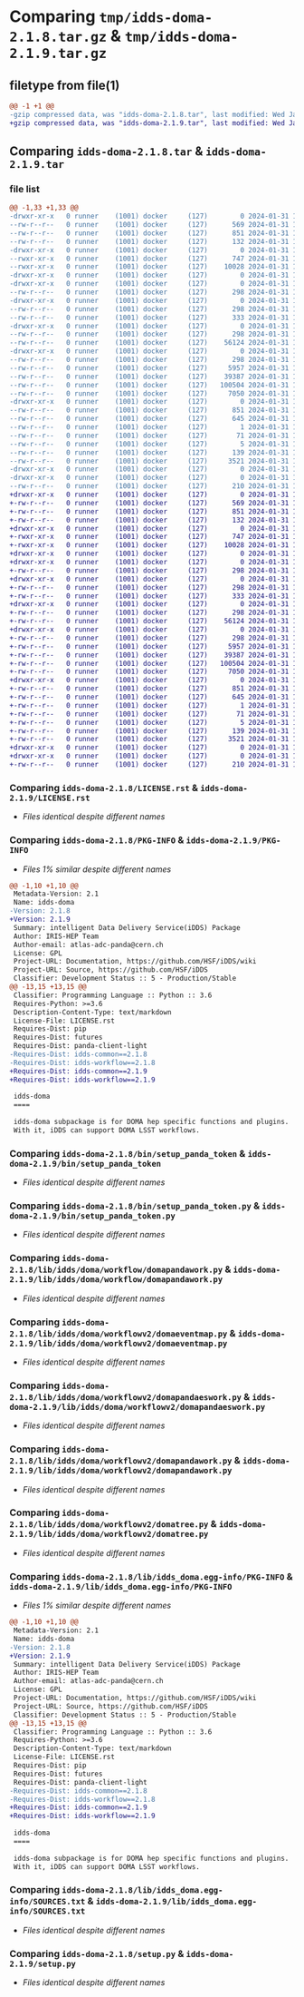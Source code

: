 # Comparing `tmp/idds-doma-2.1.8.tar.gz` & `tmp/idds-doma-2.1.9.tar.gz`

## filetype from file(1)

```diff
@@ -1 +1 @@
-gzip compressed data, was "idds-doma-2.1.8.tar", last modified: Wed Jan 31 16:35:25 2024, max compression
+gzip compressed data, was "idds-doma-2.1.9.tar", last modified: Wed Jan 31 17:27:22 2024, max compression
```

## Comparing `idds-doma-2.1.8.tar` & `idds-doma-2.1.9.tar`

### file list

```diff
@@ -1,33 +1,33 @@
-drwxr-xr-x   0 runner    (1001) docker     (127)        0 2024-01-31 16:35:25.411245 idds-doma-2.1.8/
--rw-r--r--   0 runner    (1001) docker     (127)      569 2024-01-31 16:35:12.000000 idds-doma-2.1.8/LICENSE.rst
--rw-r--r--   0 runner    (1001) docker     (127)      851 2024-01-31 16:35:25.411245 idds-doma-2.1.8/PKG-INFO
--rw-r--r--   0 runner    (1001) docker     (127)      132 2024-01-31 16:35:12.000000 idds-doma-2.1.8/README.md
-drwxr-xr-x   0 runner    (1001) docker     (127)        0 2024-01-31 16:35:25.407245 idds-doma-2.1.8/bin/
--rwxr-xr-x   0 runner    (1001) docker     (127)      747 2024-01-31 16:35:12.000000 idds-doma-2.1.8/bin/setup_panda_token
--rwxr-xr-x   0 runner    (1001) docker     (127)    10028 2024-01-31 16:35:12.000000 idds-doma-2.1.8/bin/setup_panda_token.py
-drwxr-xr-x   0 runner    (1001) docker     (127)        0 2024-01-31 16:35:25.407245 idds-doma-2.1.8/lib/
-drwxr-xr-x   0 runner    (1001) docker     (127)        0 2024-01-31 16:35:25.407245 idds-doma-2.1.8/lib/idds/
--rw-r--r--   0 runner    (1001) docker     (127)      298 2024-01-31 16:35:12.000000 idds-doma-2.1.8/lib/idds/__init__.py
-drwxr-xr-x   0 runner    (1001) docker     (127)        0 2024-01-31 16:35:25.407245 idds-doma-2.1.8/lib/idds/doma/
--rw-r--r--   0 runner    (1001) docker     (127)      298 2024-01-31 16:35:12.000000 idds-doma-2.1.8/lib/idds/doma/__init__.py
--rw-r--r--   0 runner    (1001) docker     (127)      333 2024-01-31 16:35:22.000000 idds-doma-2.1.8/lib/idds/doma/version.py
-drwxr-xr-x   0 runner    (1001) docker     (127)        0 2024-01-31 16:35:25.407245 idds-doma-2.1.8/lib/idds/doma/workflow/
--rw-r--r--   0 runner    (1001) docker     (127)      298 2024-01-31 16:35:12.000000 idds-doma-2.1.8/lib/idds/doma/workflow/__init__.py
--rw-r--r--   0 runner    (1001) docker     (127)    56124 2024-01-31 16:35:12.000000 idds-doma-2.1.8/lib/idds/doma/workflow/domapandawork.py
-drwxr-xr-x   0 runner    (1001) docker     (127)        0 2024-01-31 16:35:25.407245 idds-doma-2.1.8/lib/idds/doma/workflowv2/
--rw-r--r--   0 runner    (1001) docker     (127)      298 2024-01-31 16:35:12.000000 idds-doma-2.1.8/lib/idds/doma/workflowv2/__init__.py
--rw-r--r--   0 runner    (1001) docker     (127)     5957 2024-01-31 16:35:12.000000 idds-doma-2.1.8/lib/idds/doma/workflowv2/domaeventmap.py
--rw-r--r--   0 runner    (1001) docker     (127)    39387 2024-01-31 16:35:12.000000 idds-doma-2.1.8/lib/idds/doma/workflowv2/domapandaeswork.py
--rw-r--r--   0 runner    (1001) docker     (127)   100504 2024-01-31 16:35:12.000000 idds-doma-2.1.8/lib/idds/doma/workflowv2/domapandawork.py
--rw-r--r--   0 runner    (1001) docker     (127)     7050 2024-01-31 16:35:12.000000 idds-doma-2.1.8/lib/idds/doma/workflowv2/domatree.py
-drwxr-xr-x   0 runner    (1001) docker     (127)        0 2024-01-31 16:35:25.411245 idds-doma-2.1.8/lib/idds_doma.egg-info/
--rw-r--r--   0 runner    (1001) docker     (127)      851 2024-01-31 16:35:25.000000 idds-doma-2.1.8/lib/idds_doma.egg-info/PKG-INFO
--rw-r--r--   0 runner    (1001) docker     (127)      645 2024-01-31 16:35:25.000000 idds-doma-2.1.8/lib/idds_doma.egg-info/SOURCES.txt
--rw-r--r--   0 runner    (1001) docker     (127)        1 2024-01-31 16:35:25.000000 idds-doma-2.1.8/lib/idds_doma.egg-info/dependency_links.txt
--rw-r--r--   0 runner    (1001) docker     (127)       71 2024-01-31 16:35:25.000000 idds-doma-2.1.8/lib/idds_doma.egg-info/requires.txt
--rw-r--r--   0 runner    (1001) docker     (127)        5 2024-01-31 16:35:25.000000 idds-doma-2.1.8/lib/idds_doma.egg-info/top_level.txt
--rw-r--r--   0 runner    (1001) docker     (127)      139 2024-01-31 16:35:25.411245 idds-doma-2.1.8/setup.cfg
--rw-r--r--   0 runner    (1001) docker     (127)     3521 2024-01-31 16:35:12.000000 idds-doma-2.1.8/setup.py
-drwxr-xr-x   0 runner    (1001) docker     (127)        0 2024-01-31 16:35:25.407245 idds-doma-2.1.8/tools/
-drwxr-xr-x   0 runner    (1001) docker     (127)        0 2024-01-31 16:35:25.411245 idds-doma-2.1.8/tools/env/
--rw-r--r--   0 runner    (1001) docker     (127)      210 2024-01-31 16:35:22.000000 idds-doma-2.1.8/tools/env/environment.yml
+drwxr-xr-x   0 runner    (1001) docker     (127)        0 2024-01-31 17:27:22.697888 idds-doma-2.1.9/
+-rw-r--r--   0 runner    (1001) docker     (127)      569 2024-01-31 17:27:09.000000 idds-doma-2.1.9/LICENSE.rst
+-rw-r--r--   0 runner    (1001) docker     (127)      851 2024-01-31 17:27:22.697888 idds-doma-2.1.9/PKG-INFO
+-rw-r--r--   0 runner    (1001) docker     (127)      132 2024-01-31 17:27:09.000000 idds-doma-2.1.9/README.md
+drwxr-xr-x   0 runner    (1001) docker     (127)        0 2024-01-31 17:27:22.693888 idds-doma-2.1.9/bin/
+-rwxr-xr-x   0 runner    (1001) docker     (127)      747 2024-01-31 17:27:09.000000 idds-doma-2.1.9/bin/setup_panda_token
+-rwxr-xr-x   0 runner    (1001) docker     (127)    10028 2024-01-31 17:27:09.000000 idds-doma-2.1.9/bin/setup_panda_token.py
+drwxr-xr-x   0 runner    (1001) docker     (127)        0 2024-01-31 17:27:22.689888 idds-doma-2.1.9/lib/
+drwxr-xr-x   0 runner    (1001) docker     (127)        0 2024-01-31 17:27:22.693888 idds-doma-2.1.9/lib/idds/
+-rw-r--r--   0 runner    (1001) docker     (127)      298 2024-01-31 17:27:09.000000 idds-doma-2.1.9/lib/idds/__init__.py
+drwxr-xr-x   0 runner    (1001) docker     (127)        0 2024-01-31 17:27:22.693888 idds-doma-2.1.9/lib/idds/doma/
+-rw-r--r--   0 runner    (1001) docker     (127)      298 2024-01-31 17:27:09.000000 idds-doma-2.1.9/lib/idds/doma/__init__.py
+-rw-r--r--   0 runner    (1001) docker     (127)      333 2024-01-31 17:27:19.000000 idds-doma-2.1.9/lib/idds/doma/version.py
+drwxr-xr-x   0 runner    (1001) docker     (127)        0 2024-01-31 17:27:22.693888 idds-doma-2.1.9/lib/idds/doma/workflow/
+-rw-r--r--   0 runner    (1001) docker     (127)      298 2024-01-31 17:27:09.000000 idds-doma-2.1.9/lib/idds/doma/workflow/__init__.py
+-rw-r--r--   0 runner    (1001) docker     (127)    56124 2024-01-31 17:27:09.000000 idds-doma-2.1.9/lib/idds/doma/workflow/domapandawork.py
+drwxr-xr-x   0 runner    (1001) docker     (127)        0 2024-01-31 17:27:22.693888 idds-doma-2.1.9/lib/idds/doma/workflowv2/
+-rw-r--r--   0 runner    (1001) docker     (127)      298 2024-01-31 17:27:09.000000 idds-doma-2.1.9/lib/idds/doma/workflowv2/__init__.py
+-rw-r--r--   0 runner    (1001) docker     (127)     5957 2024-01-31 17:27:09.000000 idds-doma-2.1.9/lib/idds/doma/workflowv2/domaeventmap.py
+-rw-r--r--   0 runner    (1001) docker     (127)    39387 2024-01-31 17:27:09.000000 idds-doma-2.1.9/lib/idds/doma/workflowv2/domapandaeswork.py
+-rw-r--r--   0 runner    (1001) docker     (127)   100504 2024-01-31 17:27:09.000000 idds-doma-2.1.9/lib/idds/doma/workflowv2/domapandawork.py
+-rw-r--r--   0 runner    (1001) docker     (127)     7050 2024-01-31 17:27:09.000000 idds-doma-2.1.9/lib/idds/doma/workflowv2/domatree.py
+drwxr-xr-x   0 runner    (1001) docker     (127)        0 2024-01-31 17:27:22.697888 idds-doma-2.1.9/lib/idds_doma.egg-info/
+-rw-r--r--   0 runner    (1001) docker     (127)      851 2024-01-31 17:27:22.000000 idds-doma-2.1.9/lib/idds_doma.egg-info/PKG-INFO
+-rw-r--r--   0 runner    (1001) docker     (127)      645 2024-01-31 17:27:22.000000 idds-doma-2.1.9/lib/idds_doma.egg-info/SOURCES.txt
+-rw-r--r--   0 runner    (1001) docker     (127)        1 2024-01-31 17:27:22.000000 idds-doma-2.1.9/lib/idds_doma.egg-info/dependency_links.txt
+-rw-r--r--   0 runner    (1001) docker     (127)       71 2024-01-31 17:27:22.000000 idds-doma-2.1.9/lib/idds_doma.egg-info/requires.txt
+-rw-r--r--   0 runner    (1001) docker     (127)        5 2024-01-31 17:27:22.000000 idds-doma-2.1.9/lib/idds_doma.egg-info/top_level.txt
+-rw-r--r--   0 runner    (1001) docker     (127)      139 2024-01-31 17:27:22.697888 idds-doma-2.1.9/setup.cfg
+-rw-r--r--   0 runner    (1001) docker     (127)     3521 2024-01-31 17:27:09.000000 idds-doma-2.1.9/setup.py
+drwxr-xr-x   0 runner    (1001) docker     (127)        0 2024-01-31 17:27:22.693888 idds-doma-2.1.9/tools/
+drwxr-xr-x   0 runner    (1001) docker     (127)        0 2024-01-31 17:27:22.697888 idds-doma-2.1.9/tools/env/
+-rw-r--r--   0 runner    (1001) docker     (127)      210 2024-01-31 17:27:19.000000 idds-doma-2.1.9/tools/env/environment.yml
```

### Comparing `idds-doma-2.1.8/LICENSE.rst` & `idds-doma-2.1.9/LICENSE.rst`

 * *Files identical despite different names*

### Comparing `idds-doma-2.1.8/PKG-INFO` & `idds-doma-2.1.9/PKG-INFO`

 * *Files 1% similar despite different names*

```diff
@@ -1,10 +1,10 @@
 Metadata-Version: 2.1
 Name: idds-doma
-Version: 2.1.8
+Version: 2.1.9
 Summary: intelligent Data Delivery Service(iDDS) Package
 Author: IRIS-HEP Team
 Author-email: atlas-adc-panda@cern.ch
 License: GPL
 Project-URL: Documentation, https://github.com/HSF/iDDS/wiki
 Project-URL: Source, https://github.com/HSF/iDDS
 Classifier: Development Status :: 5 - Production/Stable
@@ -13,15 +13,15 @@
 Classifier: Programming Language :: Python :: 3.6
 Requires-Python: >=3.6
 Description-Content-Type: text/markdown
 License-File: LICENSE.rst
 Requires-Dist: pip
 Requires-Dist: futures
 Requires-Dist: panda-client-light
-Requires-Dist: idds-common==2.1.8
-Requires-Dist: idds-workflow==2.1.8
+Requires-Dist: idds-common==2.1.9
+Requires-Dist: idds-workflow==2.1.9
 
 idds-doma
 ====
 
 idds-doma subpackage is for DOMA hep specific functions and plugins.
 With it, iDDS can support DOMA LSST workflows.
```

### Comparing `idds-doma-2.1.8/bin/setup_panda_token` & `idds-doma-2.1.9/bin/setup_panda_token`

 * *Files identical despite different names*

### Comparing `idds-doma-2.1.8/bin/setup_panda_token.py` & `idds-doma-2.1.9/bin/setup_panda_token.py`

 * *Files identical despite different names*

### Comparing `idds-doma-2.1.8/lib/idds/doma/workflow/domapandawork.py` & `idds-doma-2.1.9/lib/idds/doma/workflow/domapandawork.py`

 * *Files identical despite different names*

### Comparing `idds-doma-2.1.8/lib/idds/doma/workflowv2/domaeventmap.py` & `idds-doma-2.1.9/lib/idds/doma/workflowv2/domaeventmap.py`

 * *Files identical despite different names*

### Comparing `idds-doma-2.1.8/lib/idds/doma/workflowv2/domapandaeswork.py` & `idds-doma-2.1.9/lib/idds/doma/workflowv2/domapandaeswork.py`

 * *Files identical despite different names*

### Comparing `idds-doma-2.1.8/lib/idds/doma/workflowv2/domapandawork.py` & `idds-doma-2.1.9/lib/idds/doma/workflowv2/domapandawork.py`

 * *Files identical despite different names*

### Comparing `idds-doma-2.1.8/lib/idds/doma/workflowv2/domatree.py` & `idds-doma-2.1.9/lib/idds/doma/workflowv2/domatree.py`

 * *Files identical despite different names*

### Comparing `idds-doma-2.1.8/lib/idds_doma.egg-info/PKG-INFO` & `idds-doma-2.1.9/lib/idds_doma.egg-info/PKG-INFO`

 * *Files 1% similar despite different names*

```diff
@@ -1,10 +1,10 @@
 Metadata-Version: 2.1
 Name: idds-doma
-Version: 2.1.8
+Version: 2.1.9
 Summary: intelligent Data Delivery Service(iDDS) Package
 Author: IRIS-HEP Team
 Author-email: atlas-adc-panda@cern.ch
 License: GPL
 Project-URL: Documentation, https://github.com/HSF/iDDS/wiki
 Project-URL: Source, https://github.com/HSF/iDDS
 Classifier: Development Status :: 5 - Production/Stable
@@ -13,15 +13,15 @@
 Classifier: Programming Language :: Python :: 3.6
 Requires-Python: >=3.6
 Description-Content-Type: text/markdown
 License-File: LICENSE.rst
 Requires-Dist: pip
 Requires-Dist: futures
 Requires-Dist: panda-client-light
-Requires-Dist: idds-common==2.1.8
-Requires-Dist: idds-workflow==2.1.8
+Requires-Dist: idds-common==2.1.9
+Requires-Dist: idds-workflow==2.1.9
 
 idds-doma
 ====
 
 idds-doma subpackage is for DOMA hep specific functions and plugins.
 With it, iDDS can support DOMA LSST workflows.
```

### Comparing `idds-doma-2.1.8/lib/idds_doma.egg-info/SOURCES.txt` & `idds-doma-2.1.9/lib/idds_doma.egg-info/SOURCES.txt`

 * *Files identical despite different names*

### Comparing `idds-doma-2.1.8/setup.py` & `idds-doma-2.1.9/setup.py`

 * *Files identical despite different names*

